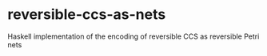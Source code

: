 # reversible-ccs-as-nets
Haskell implementation of the encoding of reversible CCS as reversible Petri nets
